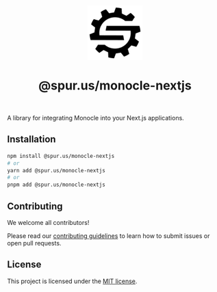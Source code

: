 <div align="center">
  <a href="https://spur.us">
    <picture>
      <source media="(prefers-color-scheme: dark)" srcset="../../docs/images/logo-dark-mode.svg">
      <img alt="Spur logo" src="../../docs/images/logo-light-mode.svg" height="128">
    </picture>
  </a>
  <br />
  <h1>@spur.us/monocle-nextjs</h1>
</div>
<br />

A library for integrating Monocle into your Next.js applications.

## Installation

```bash
npm install @spur.us/monocle-nextjs
# or
yarn add @spur.us/monocle-nextjs
# or
pnpm add @spur.us/monocle-nextjs
```

## Contributing

We welcome all contributors!

Please read our [contributing guidelines](https://github.com/spurintel/javascript/blob/main/docs/CONTRIBUTING.md) to learn how to submit issues or open pull requests.

## License

This project is licensed under the [MIT license](https://github.com/spurintel/javascript/blob/main/packages/monocle-nextjs/LICENSE).
